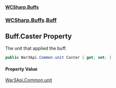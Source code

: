 #### [WCSharp.Buffs](index.md 'index')
### [WCSharp.Buffs](WCSharp.Buffs.md 'WCSharp.Buffs').[Buff](WCSharp.Buffs.Buff.md 'WCSharp.Buffs.Buff')

## Buff.Caster Property

The unit that applied the buff.

```csharp
public War3Api.Common.unit Caster { get; set; }
```

#### Property Value
[War3Api.Common.unit](https://docs.microsoft.com/en-us/dotnet/api/War3Api.Common.unit 'War3Api.Common.unit')